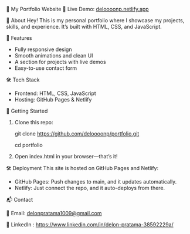 📌 My Portfolio Website
🚀 Live Demo: [deloooonp.netlify.app](https://deloooonp.netlify.app/)

📝 About
Hey! This is my personal portfolio where I showcase my projects, skills, and experience. It’s built with HTML, CSS, and JavaScript.

🎨 Features
- Fully responsive design
- Smooth animations and clean UI
- A section for projects with live demos
- Easy-to-use contact form

🛠 Tech Stack
- Frontend: HTML, CSS, JavaScript
- Hosting: GitHub Pages & Netlify

🚀 Getting Started
1. Clone this repo:
   
     git clone https://github.com/deloooonp/portfolio.git
  
     cd portfolio

3. Open index.html in your browser—that’s it!
   
🛠 Deployment
This site is hosted on GitHub Pages and Netlify:

- GitHub Pages: Push changes to main, and it updates automatically.
- Netlify: Just connect the repo, and it auto-deploys from there.
  
📬 Contact

📧 Email: delonpratama1009@gmail.com

🔗 LinkedIn : https://www.linkedin.com/in/delon-pratama-38592229a/

